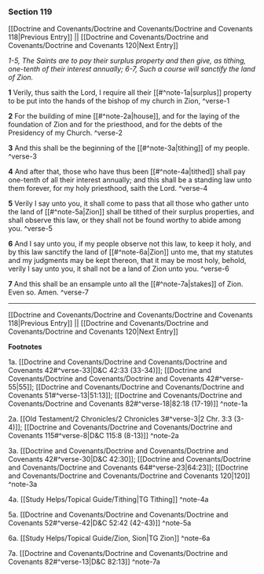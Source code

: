 ### Section 119

[[Doctrine and Covenants/Doctrine and Covenants/Doctrine and Covenants 118|Previous Entry]]  ||  [[Doctrine and Covenants/Doctrine and Covenants/Doctrine and Covenants 120|Next Entry]]

*1-5, The Saints are to pay their surplus property and then give, as tithing, one-tenth of their interest annually; 6-7, Such a course will sanctify the land of Zion.*

**1**  Verily, thus saith the Lord, I require all their [[#^note-1a|surplus]] property to be put into the hands of the bishop of my church in Zion, ^verse-1

**2**  For the building of mine [[#^note-2a|house]], and for the laying of the foundation of Zion and for the priesthood, and for the debts of the Presidency of my Church. ^verse-2

**3**  And this shall be the beginning of the [[#^note-3a|tithing]] of my people. ^verse-3

**4**  And after that, those who have thus been [[#^note-4a|tithed]] shall pay one-tenth of all their interest annually; and this shall be a standing law unto them forever, for my holy priesthood, saith the Lord. ^verse-4

**5**  Verily I say unto you, it shall come to pass that all those who gather unto the land of [[#^note-5a|Zion]] shall be tithed of their surplus properties, and shall observe this law, or they shall not be found worthy to abide among you. ^verse-5

**6**  And I say unto you, if my people observe not this law, to keep it holy, and by this law sanctify the land of [[#^note-6a|Zion]] unto me, that my statutes and my judgments may be kept thereon, that it may be most holy, behold, verily I say unto you, it shall not be a land of Zion unto you. ^verse-6

**7**  And this shall be an ensample unto all the [[#^note-7a|stakes]] of Zion. Even so. Amen. ^verse-7


---
[[Doctrine and Covenants/Doctrine and Covenants/Doctrine and Covenants 118|Previous Entry]]  ||  [[Doctrine and Covenants/Doctrine and Covenants/Doctrine and Covenants 120|Next Entry]]


**Footnotes**


1a. [[Doctrine and Covenants/Doctrine and Covenants/Doctrine and Covenants 42#^verse-33|D&C 42:33 (33-34)]]; [[Doctrine and Covenants/Doctrine and Covenants/Doctrine and Covenants 42#^verse-55|55]]; [[Doctrine and Covenants/Doctrine and Covenants/Doctrine and Covenants 51#^verse-13|51:13]]; [[Doctrine and Covenants/Doctrine and Covenants/Doctrine and Covenants 82#^verse-18|82:18 (17-19)]] ^note-1a

2a. [[Old Testament/2 Chronicles/2 Chronicles 3#^verse-3|2 Chr. 3:3 (3-4)]]; [[Doctrine and Covenants/Doctrine and Covenants/Doctrine and Covenants 115#^verse-8|D&C 115:8 (8-13)]] ^note-2a

3a. [[Doctrine and Covenants/Doctrine and Covenants/Doctrine and Covenants 42#^verse-30|D&C 42:30]]; [[Doctrine and Covenants/Doctrine and Covenants/Doctrine and Covenants 64#^verse-23|64:23]]; [[Doctrine and Covenants/Doctrine and Covenants/Doctrine and Covenants 120|120]] ^note-3a

4a. [[Study Helps/Topical Guide/Tithing|TG Tithing]] ^note-4a

5a. [[Doctrine and Covenants/Doctrine and Covenants/Doctrine and Covenants 52#^verse-42|D&C 52:42 (42-43)]] ^note-5a

6a. [[Study Helps/Topical Guide/Zion, Sion|TG Zion]] ^note-6a

7a. [[Doctrine and Covenants/Doctrine and Covenants/Doctrine and Covenants 82#^verse-13|D&C 82:13]] ^note-7a